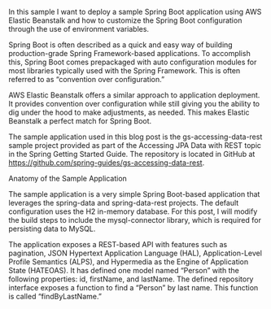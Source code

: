 
In this sample I want to deploy a sample Spring Boot application using AWS Elastic Beanstalk and how to customize the Spring Boot configuration through the use of environment variables.

Spring Boot is often described as a quick and easy way of building production-grade Spring Framework-based applications. To accomplish this, Spring Boot comes prepackaged with auto configuration modules for most libraries typically used with the Spring Framework. This is often referred to as “convention over configuration.”

AWS Elastic Beanstalk offers a similar approach to application deployment. It provides convention over configuration while still giving you the ability to dig under the hood to make adjustments, as needed. This makes Elastic Beanstalk a perfect match for Spring Boot.

The sample application used in this blog post is the gs-accessing-data-rest sample project provided as part of the Accessing JPA Data with REST topic in the Spring Getting Started Guide. The repository is located in GitHub at https://github.com/spring-guides/gs-accessing-data-rest.


Anatomy of the Sample Application

The sample application is a very simple Spring Boot-based application that leverages the spring-data and spring-data-rest projects. The default configuration uses the H2 in-memory database. For this post, I will modify the build steps to include the mysql-connector library, which is required for persisting data to MySQL.

The application exposes a REST-based API with features such as pagination, JSON Hypertext Application Language (HAL), Application-Level Profile Semantics (ALPS), and Hypermedia as the Engine of Application State (HATEOAS). It has defined one model named “Person” with the following properties: id, firstName, and lastName. The defined repository interface exposes a function to find a “Person” by last name. This function is called “findByLastName.”
